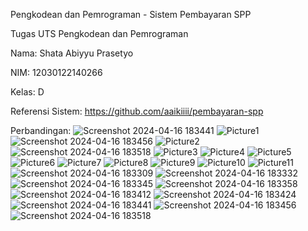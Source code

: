 Pengkodean dan Pemrograman - Sistem Pembayaran SPP

Tugas UTS Pengkodean dan Pemrograman

Nama: Shata Abiyyu Prasetyo

NIM: 12030122140266

Kelas: D

Referensi Sistem: https://github.com/aaikiiii/pembayaran-spp

Perbandingan:
![Screenshot 2024-04-16 183441](https://github.com/ShataAbiyyuPrasetyo/projek-andes/assets/167191583/fb07f746-d5c9-46cf-9d59-e9667975f460)
![Picture1](https://github.com/ShataAbiyyuPrasetyo/projek-andes/assets/167191583/1db2cb8d-62ab-4e4e-86c5-8a57dbd5ee33)
![Screenshot 2024-04-16 183456](https://github.com/ShataAbiyyuPrasetyo/projek-andes/assets/167191583/148d2a12-78d1-4bfa-9cad-76e193798ec0)
![Picture2](https://github.com/ShataAbiyyuPrasetyo/projek-andes/assets/167191583/47479c7a-c3a7-4d23-8e4b-3af297413cf9)
![Screenshot 2024-04-16 183518](https://github.com/ShataAbiyyuPrasetyo/projek-andes/assets/167191583/40bc0674-05e7-4d64-9977-c58f0c73dbce)
![Picture3](https://github.com/ShataAbiyyuPrasetyo/projek-andes/assets/167191583/d938e761-f29c-4821-8bc5-e7bfafe73e71)
![Picture4](https://github.com/ShataAbiyyuPrasetyo/projek-andes/assets/167191583/4497b958-a608-458f-b636-4424e93efb60)
![Picture5](https://github.com/ShataAbiyyuPrasetyo/projek-andes/assets/167191583/91a0f6a5-6231-410e-a007-4c0ab9f24adb)
![Picture6](https://github.com/ShataAbiyyuPrasetyo/projek-andes/assets/167191583/80bc268a-3383-4443-8d07-b170ce5a587d)
![Picture7](https://github.com/ShataAbiyyuPrasetyo/projek-andes/assets/167191583/1508a0b0-cee0-4adf-ad0c-34b54c67a9ad)
![Picture8](https://github.com/ShataAbiyyuPrasetyo/projek-andes/assets/167191583/94dcb5cf-991b-4965-8004-205d18bc185f)
![Picture9](https://github.com/ShataAbiyyuPrasetyo/projek-andes/assets/167191583/34f19d66-4d6a-4638-9ee8-f2a9e62b1ae8)
![Picture10](https://github.com/ShataAbiyyuPrasetyo/projek-andes/assets/167191583/1f9b98bd-fad8-48ed-827f-3802938ced29)
![Picture11](https://github.com/ShataAbiyyuPrasetyo/projek-andes/assets/167191583/1181a849-419c-45e6-9f8d-86a58a66ed1e)
![Screenshot 2024-04-16 183309](https://github.com/ShataAbiyyuPrasetyo/projek-andes/assets/167191583/eede2155-ef75-49f1-ab87-cfa2e230f3e6)
![Screenshot 2024-04-16 183332](https://github.com/ShataAbiyyuPrasetyo/projek-andes/assets/167191583/5e32b940-2823-4daf-a637-3ebeaa8ebe73)
![Screenshot 2024-04-16 183345](https://github.com/ShataAbiyyuPrasetyo/projek-andes/assets/167191583/b257d5ae-27bf-46c6-8867-acc7639fe4c2)
![Screenshot 2024-04-16 183358](https://github.com/ShataAbiyyuPrasetyo/projek-andes/assets/167191583/e768154d-e78c-4e8c-abdc-3469cadf17b9)
![Screenshot 2024-04-16 183412](https://github.com/ShataAbiyyuPrasetyo/projek-andes/assets/167191583/8b65749a-f983-446e-9a4f-8e0180c7a8e2)
![Screenshot 2024-04-16 183424](https://github.com/ShataAbiyyuPrasetyo/projek-andes/assets/167191583/fe8fe94e-f3de-49b2-83ff-f71d8f578f1f)
![Screenshot 2024-04-16 183441](https://github.com/ShataAbiyyuPrasetyo/projek-andes/assets/167191583/a1561959-de3e-41c0-8dcc-e49cbf9b5155)
![Screenshot 2024-04-16 183456](https://github.com/ShataAbiyyuPrasetyo/projek-andes/assets/167191583/be7dea50-3605-4cf6-a573-c63e91ff5e32)
![Screenshot 2024-04-16 183518](https://github.com/ShataAbiyyuPrasetyo/projek-andes/assets/167191583/d0297981-43f5-4f7a-9f70-0ff5c1c4fe54)
